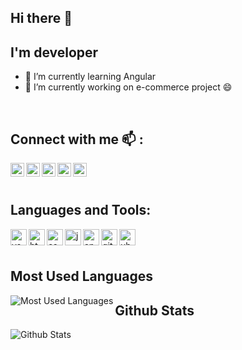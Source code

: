 ## Hi there 👋

## I'm developer
- 🌱 I’m currently learning Angular
- 🔭 I’m currently working on e-commerce project 😄

<br/>

## Connect with me 📫 :

[<img align="left" alt="portfolio" width="22px" src="https://image.flaticon.com/icons/svg/265/265674.svg">][website]
[<img align="left" alt="linkedin" width="22px" src="https://image.flaticon.com/icons/svg/145/145807.svg">][linkedin]
[<img align="left" alt="facebook" width="22px" src="https://image.flaticon.com/icons/svg/145/145802.svg">][facebook]
[<img align="left" alt="instagram" width="22px" src="https://image.flaticon.com/icons/svg/1409/1409946.svg">][instagram]
[<img align="left" alt="twitter" width="22px" src="https://image.flaticon.com/icons/svg/1409/1409937.svg">][twitter]

<br/>
<br/>

## Languages and Tools:

<img align="left" alt="vscode" width="26px" src="https://upload.wikimedia.org/wikipedia/commons/thumb/9/9a/Visual_Studio_Code_1.35_icon.svg/256px-Visual_Studio_Code_1.35_icon.svg.png">
<img align="left" alt="html" width="26px" src="https://image.flaticon.com/icons/svg/919/919827.svg">
<img align="left" alt="css" width="26px" src="https://image.flaticon.com/icons/svg/919/919826.svg">
<img align="left" alt="javascript" width="26px" src="https://image.flaticon.com/icons/svg/919/919828.svg">
<img align="left" alt="angular" width="26px" src="https://upload.wikimedia.org/wikipedia/commons/thumb/c/cf/Angular_full_color_logo.svg/512px-Angular_full_color_logo.svg.png">
<img align="left" alt="git" width="26px" src="https://seeklogo.com/images/G/git-logo-CD8D6F1C09-seeklogo.com.png">
<img align="left" alt="ubuntu" width="26px" src="https://seeklogo.com/images/U/ubuntu-logo-8FDEC6A07B-seeklogo.com.png">

<br/>
<br/>

## Most Used Languages

<img align="left" alt="Most Used Languages" src="https://github-readme-stats.vercel.app/api/top-langs/?username=jnashkov&hide_border=true">

## Github Stats
<img align="left" alt="Github Stats" src="https://github-readme-stats.vercel.app/api/github-readme-stats/?username=jnashkov&hide_border=true">

[website]: https://jnashkov.github.io/
[linkedin]: https://www.linkedin.com/in/jovan-nashkov-b09819a7/
[facebook]: https://www.facebook.com/jovan.nashkov
[instagram]: https://www.instagram.com/jnashkov/
[twitter]: https://twitter.com/jnashkov




